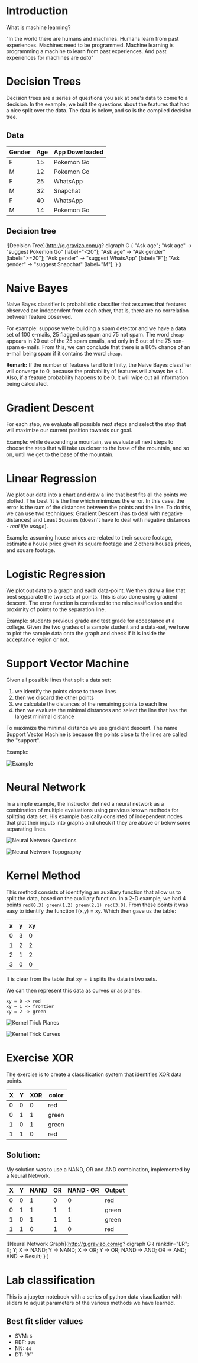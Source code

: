 # Introduction

What is machine learning?

"In the world there are humans and machines. Humans learn from past experiences. Machines need to be programmed. Machine learning is programming a machine to learn from past experiences. And past experiences for machines are *data*"

# Decision Trees

Decision trees are a series of questions you ask at one's data to come to a decision. In the example, we built the questions about the features that had a nice split over the data. The data is below, and so is the compiled decision tree.

## Data

| Gender | Age | App Downloaded|
|--------|-----|---------------|
| F | 15 | Pokemon Go |
| M | 12 | Pokemon Go |
| F | 25 | WhatsApp |
| M | 32 | Snapchat |
| F | 40 | WhatsApp |
| M | 14 | Pokemon Go |

## Decision tree

![Decision Tree](http://g.gravizo.com/g?
  digraph G {
    "Ask age";
    "Ask age" -> "suggest Pokemon Go" [label="<20"];
    "Ask age" -> "Ask gender" [label=">=20"];
    "Ask gender" -> "suggest WhatsApp" [label="F"];
    "Ask gender" -> "suggest Snapchat" [label="M"];
  }
)

# Naive Bayes

Naive Bayes classifier is probabilistic classifier that assumes that features observed are independent from each other, that is, there are no correlation between feature observed.

For example: suppose we're building a spam detector and we have a data set of 100 e-mails, 25 flagged as spam and 75 not spam. The word `cheap` appears in 20 out of the 25 spam emails, and only in 5 out of the 75 non-spam e-mails. From this, we can conclude that there is a 80% chance of an e-mail being spam if it contains the word `cheap`.

**Remark:** If the number of features tend to infinity, the Naive Bayes classifier will converge to 0, because the probability of features will always be < 1. Also, if a feature probability happens to be 0, it will wipe out all information being calculated.

# Gradient Descent

For each step, we evaluate all possible next steps and select the step that will maximize our current position towards our goal.

Example: while descending a mountain, we evaluate all next steps to choose the step that will take us closer to the base of the mountain, and so on, until we get to the base of the mountain.

# Linear Regression

We plot our data into a chart and draw a line that best fits all the points we plotted. The best fit is the line which minimizes the error. In this case, the error is the sum of the distances between the points and the line. To do this, we can use two techniques: Gradient Descent (has to deal with negative distances) and Least Squares (doesn't have to deal with negative distances - *real life usage*).

Example: assuming house prices are related to their square footage, estimate a house price given its square footage and 2 others houses prices, and square footage.

# Logistic Regression

We plot out data to a graph and each data-point. We then draw a line that best sepparate the two sets of points. This is also done using gradient descent. The error function is correlated to the misclassification and the proximity of points to the separation line.

Example: students previous grade and test grade for acceptance at a college. Given the two grades of a sample student and a data-set, we have to plot the sample data onto the graph and check if it is inside the acceptance region or not.

# Support Vector Machine

Given all possible lines that split a data set:
1. we identify the points close to these lines
2. then we discard the other points
3. we calculate the distances of the remaining points to each line
4. then we evaluate the minimal distances and select the line that has the largest minimal distance

To maximize the minimal distance we use gradient descent. The name Support Vector Machine is because the points close to the lines are called the "support".

Example:

![Example](../images/support-vector-machines.png "Example")

# Neural Network

In a simple example, the instructor defined a neural network as a combination of multiple evaluations using previous known methods for splitting data set. His example basically consisted of independent nodes that plot their inputs into graphs and check if they are above or below some separating lines.

![Neural Network Questions](../images/neural-network-questions.png "Neural Network Questions")

![Neural Network Topography](../images/neural-network-topography.png "Neural Network Topography")


# Kernel Method

This method consists of identifying an auxiliary function that allow us to split the data, based on the auxiliary function. In a 2-D example, we had 4 points `red(0,3) green(1,2) green(2,1) red(3,0)`. From these points it was easy to identify the function f(x,y) = xy. Which then gave us the table:

|x|y|xy|
|---|---|---|
|0|3|0|
|1|2|2|
|2|1|2|
|3|0|0|

It is clear from the table that `xy = 1` splits the data in two sets.

We can then represent this data as curves or as planes.
```
xy = 0 -> red
xy = 1 -> frontier
xy = 2 -> green
```

![Kernel Trick Planes](../images/kernel-trick-plane.png "Kernel Trick Planes")

![Kernel Trick Curves](../images/kernel-trick-curve.png "Kernel Trick Curves")

# Exercise XOR

The exercise is to create a classification system that identifies XOR data points.

|X|Y|XOR|color|
|---|---|---|---|
|0|0|0|red|
|0|1|1|green|
|1|0|1|green|
|1|1|0|red|

## Solution:

My solution was to use a NAND, OR and AND combination, implemented by a Neural Network.

|X|Y|NAND|OR|NAND · OR|Output|
|---|---|---|---|---|---|
|0|0|1|0|0|red|
|0|1|1|1|1|green|
|1|0|1|1|1|green|
|1|1|0|1|0|red|

![Neural Network Graph](http://g.gravizo.com/g?
  digraph G {
    rankdir="LR";
    X;
    Y;
    X -> NAND;
    Y -> NAND;
    X -> OR;
    Y -> OR;
    NAND -> AND;
    OR -> AND;
    AND -> Result;
  }
)

# Lab classification

This is a jupyter notebook with a series of python data visualization with sliders to adjust parameters of the various methods we have learned.

## Best fit slider values 
- SVM: `6`
- RBF: `100`
- NN: `44`
- DT: `9``


